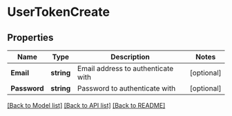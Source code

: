 # UserTokenCreate

## Properties

Name | Type | Description | Notes
------------ | ------------- | ------------- | -------------
**Email** | **string** | Email address to authenticate with | [optional] 
**Password** | **string** | Password to authenticate with | [optional] 

[[Back to Model list]](../README.md#documentation-for-models) [[Back to API list]](../README.md#documentation-for-api-endpoints) [[Back to README]](../README.md)


